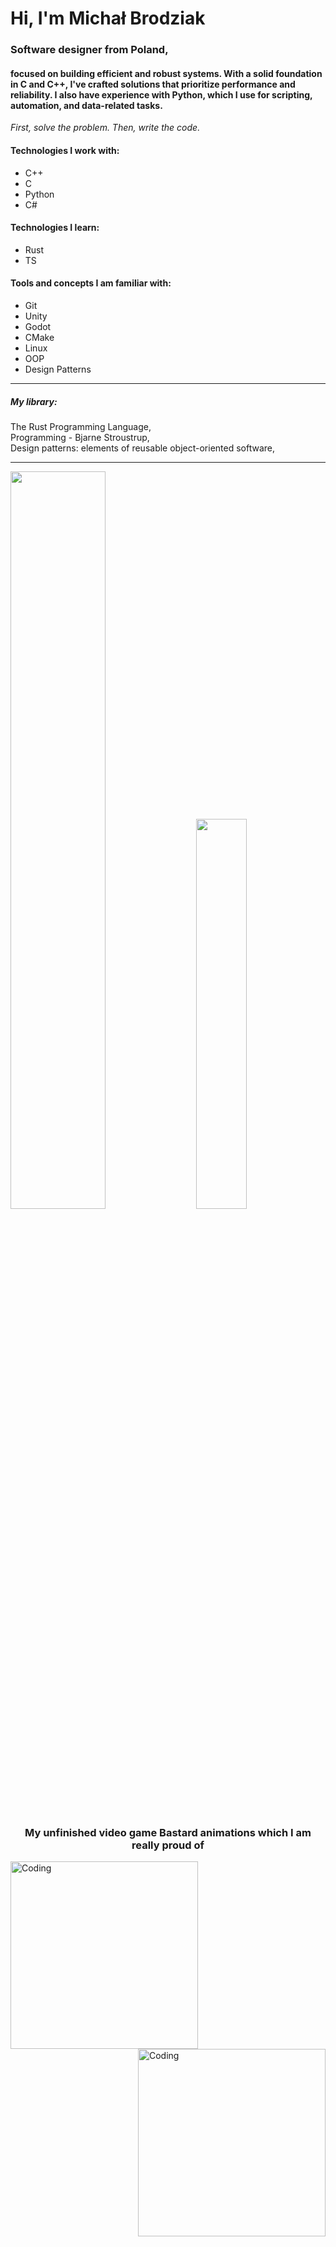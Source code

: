 <h1 align="left">Hi, I'm Michał Brodziak</h1>
<h3 align="left">Software designer from Poland,</h3>
<h4 align="left">focused on building efficient and robust systems. 
	With a solid foundation in C and C++, I've crafted solutions that prioritize performance and reliability. 
	I also have experience with Python, which I use for scripting, automation, and data-related tasks.</h4>


<p><i>First, solve the problem. Then, write the code.</i></p>



<h4>Technologies I work with:</h4>

- C++
- C
- Python
- C#

<h4>Technologies I learn:</h4>

- Rust
- TS

<h4>Tools and concepts I am familiar with:</h4>

- Git
- Unity
- Godot
- CMake
- Linux
- OOP
- Design Patterns

<hr>

<h5>My library:</h5>
<p>
The Rust Programming Language, <br>
Programming - Bjarne Stroustrup, <br>
Design patterns: elements of reusable object-oriented software, <br>
</p>

<hr>
<div class='container'>
<img style="height: auto; width: 55%;" class="img" src="https://github-readme-stats.vercel.app/api?username=michalshy&show_icons=true&theme=blue-green" />
&nbsp;
&nbsp;
<img style="height: auto; width: 40%;" class="img" src="https://github-readme-stats.vercel.app/api/top-langs/?username=michalshy&theme=blue-green&langs_count=8&layout=compact&exclude_repo=michaels-blog" /></div>
</div>


<h3 align="center"> My unfinished video game Bastard animations which I am really proud of </h3>
<img align="left" alt="Coding" width="300" src="https://user-images.githubusercontent.com/91937056/226870857-d61e4ca2-b924-43ad-852b-2cb1545987e3.gif">
<img align="right" alt="Coding" width="300" src="https://user-images.githubusercontent.com/91937056/226865464-02e27f23-ffac-4a05-b87a-df1173cdea6a.gif">
	



